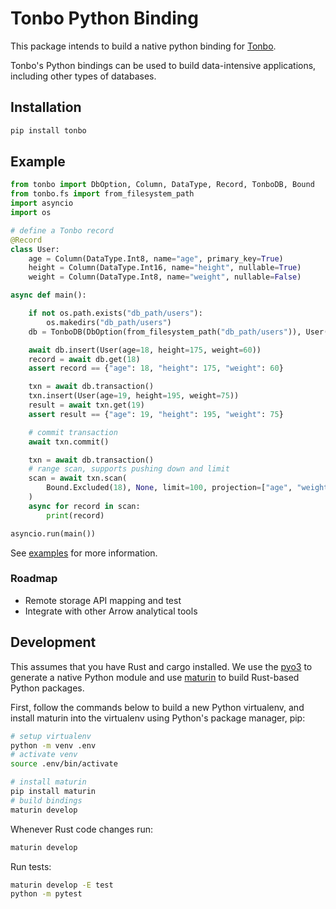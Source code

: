 # Tonbo Python Binding

This package intends to build a native python binding for [Tonbo](https://github.com/tonbo-io/tonbo).

Tonbo's Python bindings can be used to build data-intensive applications, including other types of databases.

## Installation

```sh
pip install tonbo
```

## Example

```py
from tonbo import DbOption, Column, DataType, Record, TonboDB, Bound
from tonbo.fs import from_filesystem_path
import asyncio
import os

# define a Tonbo record
@Record
class User:
    age = Column(DataType.Int8, name="age", primary_key=True)
    height = Column(DataType.Int16, name="height", nullable=True)
    weight = Column(DataType.Int8, name="weight", nullable=False)

async def main():

    if not os.path.exists("db_path/users"):
        os.makedirs("db_path/users")
    db = TonboDB(DbOption(from_filesystem_path("db_path/users")), User())

    await db.insert(User(age=18, height=175, weight=60))
    record = await db.get(18)
    assert record == {"age": 18, "height": 175, "weight": 60}

    txn = await db.transaction()
    txn.insert(User(age=19, height=195, weight=75))
    result = await txn.get(19)
    assert result == {"age": 19, "height": 195, "weight": 75}

    # commit transaction
    await txn.commit()

    txn = await db.transaction()
    # range scan, supports pushing down and limit
    scan = await txn.scan(
        Bound.Excluded(18), None, limit=100, projection=["age", "weight"]
    )
    async for record in scan:
        print(record)

asyncio.run(main())
```

See [examples](example/README.md) for more information.

### Roadmap

- Remote storage API mapping and test
- Integrate with other Arrow analytical tools

## Development

This assumes that you have Rust and cargo installed. We use the [pyo3](https://github.com/PyO3/pyo3) to generate a native Python module and use [maturin](https://github.com/PyO3/maturin) to build Rust-based Python packages.

First, follow the commands below to build a new Python virtualenv, and install maturin into the virtualenv using Python's package manager, pip:

```bash
# setup virtualenv
python -m venv .env
# activate venv
source .env/bin/activate

# install maturin
pip install maturin
# build bindings
maturin develop
```

Whenever Rust code changes run:

```bash
maturin develop
```

Run tests:

```bash
maturin develop -E test
python -m pytest
```
